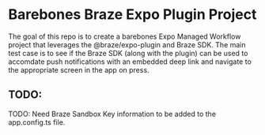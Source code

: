 # Barebones Braze Expo Plugin Project

The goal of this repo is to create a barebones Expo Managed Workflow project that leverages the @braze/expo-plugin and Braze SDK.  The main test case is to see if the Braze SDK (along with the plugin) can be used to accomdate push notifications with an embedded deep link and navigate to the appropriate screen in the app on press.

## TODO:

TODO: Need Braze Sandbox Key information to be added to the app.config.ts file.